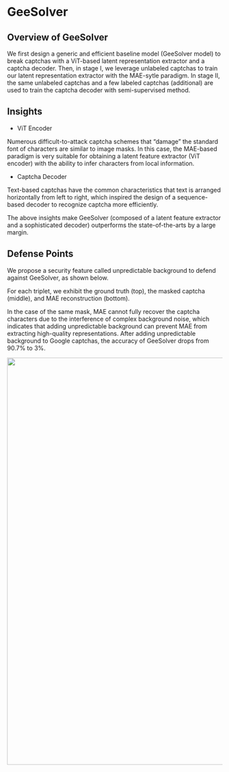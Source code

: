 # GeeSolver

## Overview of GeeSolver

We first design a generic and efficient baseline model (GeeSolver model) to break captchas with a ViT-based latent representation extractor and a captcha decoder. Then, in stage I, we leverage unlabeled captchas to train our latent representation extractor with the MAE-sytle paradigm. In stage II, the same unlabeled captchas and a few labeled captchas (additional) are used to train the captcha decoder with semi-supervised method.

## Insights

- ViT Encoder

Numerous difficult-to-attack captcha schemes that “damage” the standard font of characters are similar to image masks. In this case, the MAE-based paradigm is very suitable for obtaining a latent feature extractor (ViT encoder) with the ability to infer characters from local information. 

- Captcha Decoder

Text-based captchas have the common characteristics that text is arranged horizontally from left to right, which inspired the design of a sequence-based decoder to recognize captcha more efficiently. 

The above insights make GeeSolver (composed of a latent feature extractor and a sophisticated decoder) outperforms the state-of-the-arts by a large margin.

## Defense Points

We propose a security feature called unpredictable background to defend against GeeSolver, as shown below.

For each triplet, we exhibit the ground truth (top), the masked captcha (middle), and MAE reconstruction (bottom).

In the case of the same mask, MAE cannot fully recover the captcha characters due to the interference of complex background noise, which indicates that adding unpredictable background can prevent MAE from extracting high-quality representations. After adding unpredictable background to Google captchas, the accuracy of GeeSolver drops from 90.7% to 3%.

<img src="https://github.com/Anonymous-GeeSolver/GeeSolver/blob/main/DefensePoints/new_captcha.png" width="950px">



